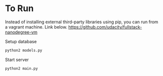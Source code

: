 # To Run

Instead of installing external third-party libraries using pip, 
you can run from a vagrant machine. Link below.
https://github.com/udacity/fullstack-nanodegree-vm

Setup database
```bash
python2 models.py
```

Start server
```bash
python2 main.py
```

